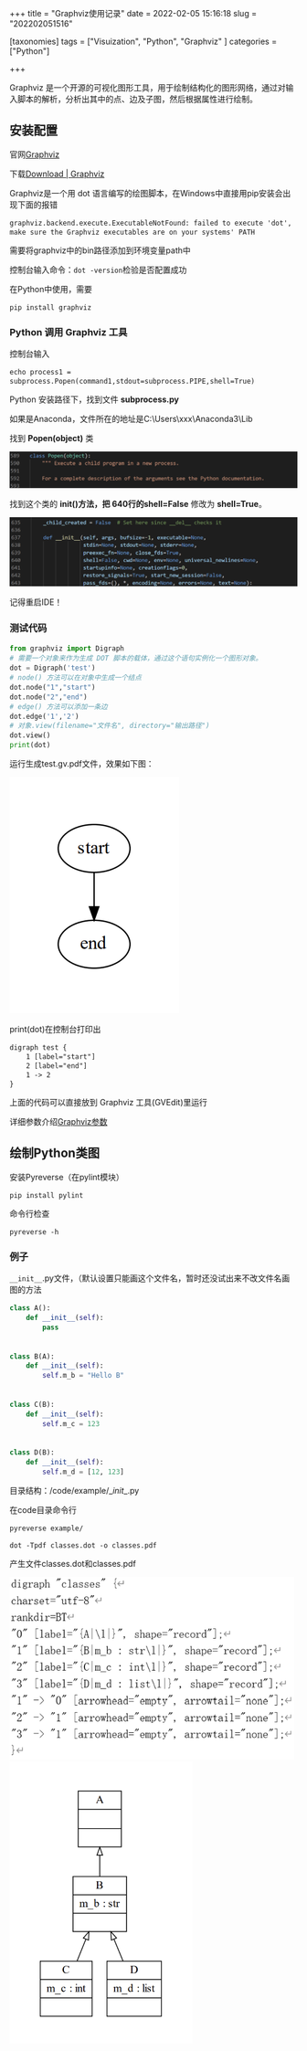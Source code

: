 +++
title = "Graphviz使用记录"
date = 2022-02-05 15:16:18
slug = "202202051516"

[taxonomies]
tags = ["Visuization", "Python", "Graphviz" ]
categories = ["Python"]

+++

<!-- more -->

Graphviz 是一个开源的可视化图形工具，用于绘制结构化的图形网络，通过对输入脚本的解析，分析出其中的点、边及子图，然后根据属性进行绘制。

## 安装配置

官网[Graphviz](http://www.graphviz.org/)

下载[Download | Graphviz](https://graphviz.org/download/)

Graphviz是一个用 dot 语言编写的绘图脚本，在Windows中直接用pip安装会出现下面的报错

```
graphviz.backend.execute.ExecutableNotFound: failed to execute 'dot', make sure the Graphviz executables are on your systems' PATH
```

需要将graphviz中的bin路径添加到环境变量path中

控制台输入命令：`dot -version`检验是否配置成功

在Python中使用，需要

```
pip install graphviz
```

### Python 调用 Graphviz 工具

控制台输入

```
echo process1 = subprocess.Popen(command1,stdout=subprocess.PIPE,shell=True)
```

Python 安装路径下，找到文件 **subprocess.py**

如果是Anaconda，文件所在的地址是C:\Users\xxx\Anaconda3\Lib

找到 **Popen(object)** 类

![](.\img\popen.png)

找到这个类的 **init()**方法，把 640行的**shell=False** 修改为 **shell=True**。

![](.\img\init.png)

记得重启IDE！

### 测试代码

```python
from graphviz import Digraph
# 需要一个对象来作为生成 DOT 脚本的载体，通过这个语句实例化一个图形对象。
dot = Digraph('test')
# node() 方法可以在对象中生成一个结点
dot.node("1","start")
dot.node("2","end")
# edge() 方法可以添加一条边
dot.edge('1','2')
# 对象.view(filename="文件名", directory="输出路径")
dot.view()
print(dot)
```

运行生成test.gv.pdf文件，效果如下图：

<img src=".\img\res.png" style="zoom:100%;" />

print(dot)在控制台打印出

```
digraph test {
	1 [label="start"]
	2 [label="end"]
	1 -> 2
}
```

上面的代码可以直接放到 Graphviz 工具(GVEdit)里运行



详细参数介绍[Graphviz参数](https://www.cnblogs.com/Zzbj/p/11431015.html)



## 绘制Python类图

安装Pyreverse（在pylint模块）

```
pip install pylint
```

命令行检查

```
pyreverse -h
```

### 例子

`__init__`.py文件，（默认设置只能画这个文件名，暂时还没试出来不改文件名画图的方法

```python
class A():
    def __init__(self):
        pass


class B(A):
    def __init__(self):
        self.m_b = "Hello B"


class C(B):
    def __init__(self):
        self.m_c = 123


class D(B):
    def __init__(self):
        self.m_d = [12, 123]
```

目录结构：/code/example/\__init__.py

在code目录命令行

```
pyreverse example/
```

```
dot -Tpdf classes.dot -o classes.pdf
```

产生文件classes.dot和classes.pdf

<img src=".\img\0.png" style="zoom:80%;" />

<img src=".\img\1.png" style="zoom:60%;" />

